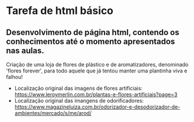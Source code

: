 # Tarefa de html básico
## Desenvolvimento de página html, contendo os conhecimentos até o momento apresentados nas aulas.

Criação de uma loja de flores de plástico e de aromatizadores, denominado 'flores forever', para todo aquele que já tentou manter uma plantinha viva e falhou!

* Localização original das imagens de flores artificiais: https://www.leroymerlin.com.br/plantas-e-flores-artificiais?page=3
* Localização original das imangens de odorificadores: https://www.magazineluiza.com.br/odorizador-e-desodorizador-de-ambientes/mercado/s/me/arod/